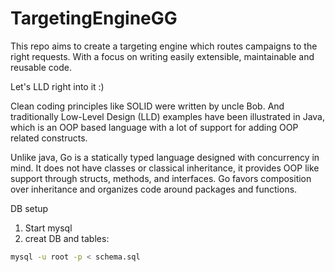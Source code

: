 # TargetingEngineGG

This repo aims to create a targeting engine which routes campaigns to the right requests. With a focus on writing easily extensible, maintainable and reusable code.

Let's LLD right into it :)

Clean coding principles like SOLID were written by uncle Bob. And traditionally Low-Level Design (LLD) examples have been illustrated in Java, which is an OOP based language with a lot of support for adding OOP related constructs. 

Unlike java, Go is a statically typed language designed with concurrency in mind. 
It does not have classes or classical inheritance, it provides OOP like support through structs, methods, and interfaces. Go favors composition over inheritance and organizes code around packages and functions.


DB setup
1. Start mysql
2. creat DB and tables: 
```bash 
mysql -u root -p < schema.sql
